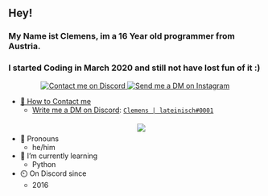 ## Hey!
### My Name ist Clemens, im a 16 Year old programmer from Austria.
### I started Coding in March 2020 and still not have lost fun of it :)

<p align="center">
  <a href="https://discord.com/users/693088765333471284" target="_blank">
    <img src="https://img.shields.io/badge/-Discord-5865F2?style=for-the-badge&logo=discord&logoColor=white" alt="Contact me on Discord">
  </a>
  <a href="https://www.instagram.com/das.clemens/" target="_blank">
    <img src="https://img.shields.io/badge/-Instagram-EC3B83?style=for-the-badge&logo=instagram&logoColor=white" alt="Send me a DM on Instagram">
</p>


- 👋 How to Contact me
  - Write me a DM on [Discord](https://discord.com): [`Clemens | lateinisch#0001`](https://discord.com/users/221612329454796800)
  <p> </p>
    <center>
      <a href='https://discord.gg/lateinisch'>
        <img src="https://discord.c99.nl/widget/theme-1/221612329454796800.png" style='padding: 5px'>
      </a>
    </center>
- 👀 Pronouns
  - he/him
- 🌱 I’m currently learning
  - Python
- ⏲️ On Discord since
  - 2016
